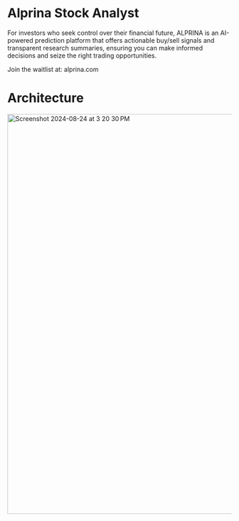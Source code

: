 # Alprina Stock Analyst

For investors who seek control over their financial future, ALPRINA is an AI-powered prediction platform that offers actionable buy/sell signals and transparent research summaries, ensuring you can make informed decisions and seize the right trading opportunities.

Join the waitlist at: alprina.com

# Architecture

<img width="899" alt="Screenshot 2024-08-24 at 3 20 30 PM" src="https://github.com/user-attachments/assets/bb195d68-e547-4cb1-bfcb-5f3c4b65583f">

